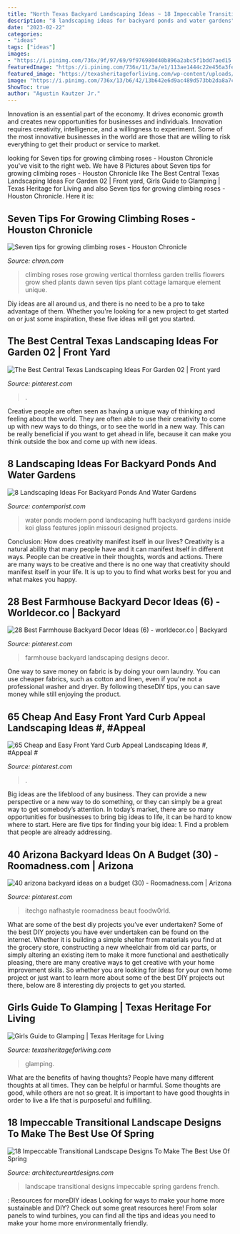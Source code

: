 ```yaml
---
title: "North Texas Backyard Landscaping Ideas ~ 18 Impeccable Transitional Landscape Designs To Make The Best Use Of Spring"
description: "8 landscaping ideas for backyard ponds and water gardens"
date: "2023-02-22"
categories:
- "ideas"
tags: ["ideas"]
images:
- "https://i.pinimg.com/736x/9f/97/69/9f976980d40b896a2abc5f1bdd7aed15.jpg"
featuredImage: "https://i.pinimg.com/736x/11/3a/e1/113ae1444c22e456a3fe7776c44cb376.jpg"
featured_image: "https://texasheritageforliving.com/wp-content/uploads/2017/05/Resized_Guide-to-Glamping.jpg"
image: "https://i.pinimg.com/736x/13/b6/42/13b642e6d9ac489d573bb2da8a7cdb41.jpg"
ShowToc: true
author: "Agustin Kautzer Jr."
---
```



Innovation is an essential part of the economy. It drives economic growth and creates new opportunities for businesses and individuals. Innovation requires creativity, intelligence, and a willingness to experiment. Some of the most innovative businesses in the world are those that are willing to risk everything to get their product or service to market.

	

		
looking for Seven tips for growing climbing roses - Houston Chronicle you've visit to the right web. We have 8 Pictures about Seven tips for growing climbing roses - Houston Chronicle like The Best Central Texas Landscaping Ideas For Garden 02 | Front yard, Girls Guide to Glamping | Texas Heritage for Living and also Seven tips for growing climbing roses - Houston Chronicle. Here it is:
		
    
## Seven Tips For Growing Climbing Roses - Houston Chronicle

<img loading=lazy src="http://ww4.hdnux.com/photos/43/65/30/9393727/3/rawImage.jpg" onerror="this.onerror=null;this.src='https://tse3.mm.bing.net/th?id=OIP.z-h0LqRMWbe47rKk_9duNAHaL1&amp;pid=15.1';" alt="Seven tips for growing climbing roses - Houston Chronicle">

_Source: chron.com_

>climbing roses rose growing vertical thornless garden trellis flowers grow shed plants dawn seven tips plant cottage lamarque element unique. 

	

Diy ideas are all around us, and there is no need to be a pro to take advantage of them. Whether you're looking for a new project to get started on or just some inspiration, these five ideas will get you started.

    
## The Best Central Texas Landscaping Ideas For Garden 02 | Front Yard

<img loading=lazy src="https://i.pinimg.com/736x/11/3a/e1/113ae1444c22e456a3fe7776c44cb376.jpg" onerror="this.onerror=null;this.src='https://tse1.mm.bing.net/th?id=OIP.TTLjQwMfUNanZmK9aoP3KAHaFn&amp;pid=15.1';" alt="The Best Central Texas Landscaping Ideas For Garden 02 | Front yard">

_Source: pinterest.com_

>. 

	

Creative people are often seen as having a unique way of thinking and feeling about the world. They are often able to use their creativity to come up with new ways to do things, or to see the world in a new way. This can be really beneficial if you want to get ahead in life, because it can make you think outside the box and come up with new ideas.

    
## 8 Landscaping Ideas For Backyard Ponds And Water Gardens

<img loading=lazy src="https://www.contemporist.com/wp-content/uploads/2017/03/landscaping-modern-ponds-and-water-features-060317-1022-03-800x1200.jpg" onerror="this.onerror=null;this.src='https://tse3.mm.bing.net/th?id=OIP.CQM39JtXUsib8nDVjTXdNgHaLH&amp;pid=15.1';" alt="8 Landscaping Ideas For Backyard Ponds And Water Gardens">

_Source: contemporist.com_

>water ponds modern pond landscaping hufft backyard gardens inside koi glass features joplin missouri designed projects. 

	

Conclusion: How does creativity manifest itself in our lives?
Creativity is a natural ability that many people have and it can manifest itself in different ways. People can be creative in their thoughts, words and actions. There are many ways to be creative and there is no one way that creativity should manifest itself in your life. It is up to you to find what works best for you and what makes you happy.

    
## 28 Best Farmhouse Backyard Decor Ideas (6) - Worldecor.co | Backyard

<img loading=lazy src="https://i.pinimg.com/736x/13/b6/42/13b642e6d9ac489d573bb2da8a7cdb41.jpg" onerror="this.onerror=null;this.src='https://tse3.mm.bing.net/th?id=OIP.vkRiTEdHHyx1t3QjWgu2YAHaLT&amp;pid=15.1';" alt="28 Best Farmhouse Backyard Decor Ideas (6) - worldecor.co | Backyard">

_Source: pinterest.com_

>farmhouse backyard landscaping designs decor. 

	

One way to save money on fabric is by doing your own laundry. You can use cheaper fabrics, such as cotton and linen, even if you're not a professional washer and dryer. By following theseDIY tips, you can save money while still enjoying the product.

    
## 65 Cheap And Easy Front Yard Curb Appeal Landscaping Ideas #, #Appeal #

<img loading=lazy src="https://i.pinimg.com/736x/36/6b/14/366b149a990731cb6020da1c36f4da4c.jpg" onerror="this.onerror=null;this.src='https://tse4.mm.bing.net/th?id=OIP.km9_BBvueoHrCrv_IQgXpQHaJ3&amp;pid=15.1';" alt="65 Cheap and Easy Front Yard Curb Appeal Landscaping Ideas #, #Appeal #">

_Source: pinterest.com_

>. 

	

Big ideas are the lifeblood of any business. They can provide a new perspective or a new way to do something, or they can simply be a great way to get somebody’s attention. In today’s market, there are so many opportunities for businesses to bring big ideas to life, it can be hard to know where to start. Here are five tips for finding your big idea: 1. Find a problem that people are already addressing.

    
## 40 Arizona Backyard Ideas On A Budget (30) - Roomadness.com | Arizona

<img loading=lazy src="https://i.pinimg.com/736x/9f/97/69/9f976980d40b896a2abc5f1bdd7aed15.jpg" onerror="this.onerror=null;this.src='https://tse1.mm.bing.net/th?id=OIP.718OhJHb5wB1rWyPe-V5KQHaFW&amp;pid=15.1';" alt="40 arizona backyard ideas on a budget (30) - Roomadness.com | Arizona">

_Source: pinterest.com_

>itechgo nafhastyle roomadness beaut foodw0rld. 

	

What are some of the best diy projects you’ve ever undertaken?
Some of the best DIY projects you have ever undertaken can be found on the internet. Whether it is building a simple shelter from materials you find at the grocery store, constructing a new wheelchair from old car parts, or simply altering an existing item to make it more functional and aesthetically pleasing, there are many creative ways to get creative with your home improvement skills. So whether you are looking for ideas for your own home project or just want to learn more about some of the best DIY projects out there, below are 8 interesting diy projects to get you started.

    
## Girls Guide To Glamping | Texas Heritage For Living

<img loading=lazy src="https://texasheritageforliving.com/wp-content/uploads/2017/05/Resized_Guide-to-Glamping.jpg" onerror="this.onerror=null;this.src='https://tse3.mm.bing.net/th?id=OIP.PUiee-At-FuDi97TdovQawHaE7&amp;pid=15.1';" alt="Girls Guide to Glamping | Texas Heritage for Living">

_Source: texasheritageforliving.com_

>glamping. 

	

What are the benefits of having thoughts?
People have many different thoughts at all times. They can be helpful or harmful. Some thoughts are good, while others are not so great. It is important to have good thoughts in order to live a life that is purposeful and fulfilling.

    
## 18 Impeccable Transitional Landscape Designs To Make The Best Use Of Spring

<img loading=lazy src="https://www.architectureartdesigns.com/wp-content/uploads/2015/04/18-Impeccable-Transitional-Landscape-Designs-To-Make-The-Best-Use-Of-Spring-1-630x945.jpg" onerror="this.onerror=null;this.src='https://tse4.mm.bing.net/th?id=OIP.bjRgre5yP6QILpSyPCayEQHaLH&amp;pid=15.1';" alt="18 Impeccable Transitional Landscape Designs To Make The Best Use Of Spring">

_Source: architectureartdesigns.com_

>landscape transitional designs impeccable spring gardens french. 

	

: Resources for moreDIY ideas
Looking for ways to make your home more sustainable and DIY? Check out some great resources here! From solar panels to wind turbines, you can find all the tips and ideas you need to make your home more environmentally friendly.

